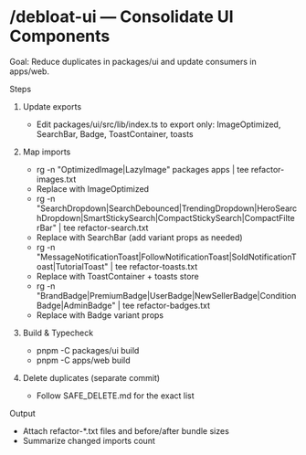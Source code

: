 # /debloat-ui — Consolidate UI Components

Goal: Reduce duplicates in packages/ui and update consumers in apps/web.

Steps
1) Update exports
   - Edit packages/ui/src/lib/index.ts to export only: ImageOptimized, SearchBar, Badge, ToastContainer, toasts

2) Map imports
   - rg -n "OptimizedImage|LazyImage" packages apps | tee refactor-images.txt
   - Replace with ImageOptimized
   - rg -n "SearchDropdown|SearchDebounced|TrendingDropdown|HeroSearchDropdown|SmartStickySearch|CompactStickySearch|CompactFilterBar" | tee refactor-search.txt
   - Replace with SearchBar (add variant props as needed)
   - rg -n "MessageNotificationToast|FollowNotificationToast|SoldNotificationToast|TutorialToast" | tee refactor-toasts.txt
   - Replace with ToastContainer + toasts store
   - rg -n "BrandBadge|PremiumBadge|UserBadge|NewSellerBadge|ConditionBadge|AdminBadge" | tee refactor-badges.txt
   - Replace with Badge variant props

3) Build & Typecheck
   - pnpm -C packages/ui build
   - pnpm -C apps/web build

4) Delete duplicates (separate commit)
   - Follow SAFE_DELETE.md for the exact list

Output
- Attach refactor-*.txt files and before/after bundle sizes
- Summarize changed imports count

